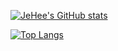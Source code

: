 [![JeHee's GitHub stats](https://github-readme-stats.vercel.app/api?username=timinguniq)](https://github.com/anuraghazra/github-readme-stats)

[![Top Langs](https://github-readme-stats.vercel.app/api/top-langs/?username=timinguniq)](https://github.com/anuraghazra/github-readme-stats)


